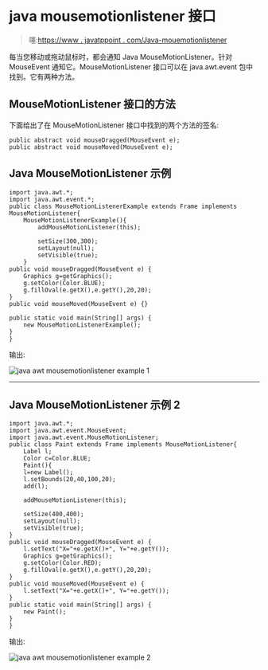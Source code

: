 # java mousemotionlistener 接口

> 噻:[https://www . javatppoint . com/Java-mouemotionlistener](https://www.javatpoint.com/java-mousemotionlistener)

每当您移动或拖动鼠标时，都会通知 Java MouseMotionListener。针对 MouseEvent 通知它。MouseMotionListener 接口可以在 java.awt.event 包中找到。它有两种方法。

## MouseMotionListener 接口的方法

下面给出了在 MouseMotionListener 接口中找到的两个方法的签名:

```
public abstract void mouseDragged(MouseEvent e);
public abstract void mouseMoved(MouseEvent e);

```

## Java MouseMotionListener 示例

```
import java.awt.*;
import java.awt.event.*;
public class MouseMotionListenerExample extends Frame implements MouseMotionListener{
	MouseMotionListenerExample(){
		addMouseMotionListener(this);

		setSize(300,300);
		setLayout(null);
		setVisible(true);
	}
public void mouseDragged(MouseEvent e) {
	Graphics g=getGraphics();
	g.setColor(Color.BLUE);
	g.fillOval(e.getX(),e.getY(),20,20);
}
public void mouseMoved(MouseEvent e) {}

public static void main(String[] args) {
	new MouseMotionListenerExample();
}
}

```

输出:

![java awt mousemotionlistener example 1](../Images/ce268805efdc65685a373d4cf9a99550.png)

* * *

## Java MouseMotionListener 示例 2

```
import java.awt.*;
import java.awt.event.MouseEvent;
import java.awt.event.MouseMotionListener;
public class Paint extends Frame implements MouseMotionListener{
	Label l;
	Color c=Color.BLUE;
	Paint(){
	l=new Label();
	l.setBounds(20,40,100,20);
	add(l);

	addMouseMotionListener(this);

	setSize(400,400);
	setLayout(null);
	setVisible(true);
}
public void mouseDragged(MouseEvent e) {
	l.setText("X="+e.getX()+", Y="+e.getY());
	Graphics g=getGraphics();
	g.setColor(Color.RED);
	g.fillOval(e.getX(),e.getY(),20,20);
}
public void mouseMoved(MouseEvent e) {
	l.setText("X="+e.getX()+", Y="+e.getY());
}
public static void main(String[] args) {
	new Paint();
}
}

```

输出:

![java awt mousemotionlistener example 2](../Images/70162eda3c108fafa98234a4e875a1ce.png)
